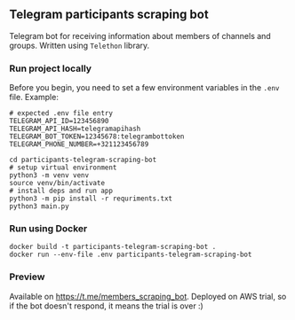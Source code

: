 ## Telegram participants scraping bot
Telegram bot for receiving information about members of channels and groups. Written using `Telethon` library.

### Run project locally
Before you begin, you need to set a few environment variables in the `.env` file.
Example:
```shell
# expected .env file entry
TELEGRAM_API_ID=123456890
TELEGRAM_API_HASH=telegramapihash
TELEGRAM_BOT_TOKEN=12345678:telegrambottoken
TELEGRAM_PHONE_NUMBER=+321123456789
```
```shell
cd participants-telegram-scraping-bot
# setup virtual environment
python3 -m venv venv
source venv/bin/activate
# install deps and run app
python3 -m pip install -r requriments.txt
python3 main.py
```
### Run using Docker
```shell
docker build -t participants-telegram-scraping-bot .
docker run --env-file .env participants-telegram-scraping-bot
```

### Preview
Available on https://t.me/members_scraping_bot. Deployed on AWS trial, so if the bot doesn't respond, it means the trial is over :)